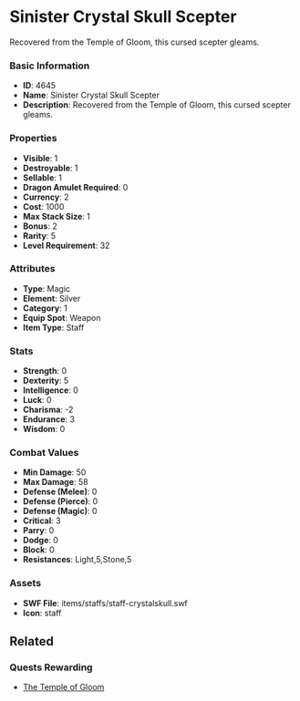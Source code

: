 # Sinister Crystal Skull Scepter

Recovered from the Temple of Gloom, this cursed scepter gleams.

### Basic Information

- **ID**: 4645
- **Name**: Sinister Crystal Skull Scepter
- **Description**: Recovered from the Temple of Gloom, this cursed scepter gleams.

### Properties

- **Visible**: 1
- **Destroyable**: 1
- **Sellable**: 1
- **Dragon Amulet Required**: 0
- **Currency**: 2
- **Cost**: 1000
- **Max Stack Size**: 1
- **Bonus**: 2
- **Rarity**: 5
- **Level Requirement**: 32

### Attributes

- **Type**: Magic
- **Element**: Silver
- **Category**: 1
- **Equip Spot**: Weapon
- **Item Type**: Staff

### Stats

- **Strength**: 0
- **Dexterity**: 5
- **Intelligence**: 0
- **Luck**: 0
- **Charisma**: -2
- **Endurance**: 3
- **Wisdom**: 0

### Combat Values

- **Min Damage**: 50
- **Max Damage**: 58
- **Defense (Melee)**: 0
- **Defense (Pierce)**: 0
- **Defense (Magic)**: 0
- **Critical**: 3
- **Parry**: 0
- **Dodge**: 0
- **Block**: 0
- **Resistances**: Light,5,Stone,5

### Assets

- **SWF File**: items/staffs/staff-crystalskull.swf
- **Icon**: staff

## Related

### Quests Rewarding

- [The Temple of Gloom](../quests/699-the-temple-of-gloom.md)

